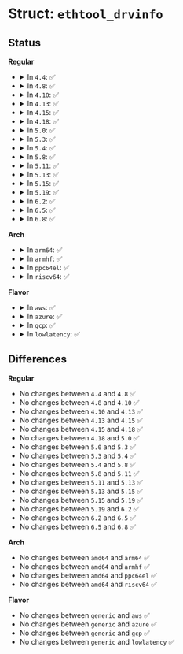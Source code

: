 # Struct: <code>ethtool_drvinfo</code>

## Status
<b>Regular</b>
<ul>
<li>
<details>
<summary>In <code>4.4</code>: ✅</summary>

```c
struct ethtool_drvinfo {
    __u32 cmd;
    char driver[32];
    char version[32];
    char fw_version[32];
    char bus_info[32];
    char erom_version[32];
    char reserved2[12];
    __u32 n_priv_flags;
    __u32 n_stats;
    __u32 testinfo_len;
    __u32 eedump_len;
    __u32 regdump_len;
};
```
</details>
</li>
<li>
<details>
<summary>In <code>4.8</code>: ✅</summary>

```c
struct ethtool_drvinfo {
    __u32 cmd;
    char driver[32];
    char version[32];
    char fw_version[32];
    char bus_info[32];
    char erom_version[32];
    char reserved2[12];
    __u32 n_priv_flags;
    __u32 n_stats;
    __u32 testinfo_len;
    __u32 eedump_len;
    __u32 regdump_len;
};
```
</details>
</li>
<li>
<details>
<summary>In <code>4.10</code>: ✅</summary>

```c
struct ethtool_drvinfo {
    __u32 cmd;
    char driver[32];
    char version[32];
    char fw_version[32];
    char bus_info[32];
    char erom_version[32];
    char reserved2[12];
    __u32 n_priv_flags;
    __u32 n_stats;
    __u32 testinfo_len;
    __u32 eedump_len;
    __u32 regdump_len;
};
```
</details>
</li>
<li>
<details>
<summary>In <code>4.13</code>: ✅</summary>

```c
struct ethtool_drvinfo {
    __u32 cmd;
    char driver[32];
    char version[32];
    char fw_version[32];
    char bus_info[32];
    char erom_version[32];
    char reserved2[12];
    __u32 n_priv_flags;
    __u32 n_stats;
    __u32 testinfo_len;
    __u32 eedump_len;
    __u32 regdump_len;
};
```
</details>
</li>
<li>
<details>
<summary>In <code>4.15</code>: ✅</summary>

```c
struct ethtool_drvinfo {
    __u32 cmd;
    char driver[32];
    char version[32];
    char fw_version[32];
    char bus_info[32];
    char erom_version[32];
    char reserved2[12];
    __u32 n_priv_flags;
    __u32 n_stats;
    __u32 testinfo_len;
    __u32 eedump_len;
    __u32 regdump_len;
};
```
</details>
</li>
<li>
<details>
<summary>In <code>4.18</code>: ✅</summary>

```c
struct ethtool_drvinfo {
    __u32 cmd;
    char driver[32];
    char version[32];
    char fw_version[32];
    char bus_info[32];
    char erom_version[32];
    char reserved2[12];
    __u32 n_priv_flags;
    __u32 n_stats;
    __u32 testinfo_len;
    __u32 eedump_len;
    __u32 regdump_len;
};
```
</details>
</li>
<li>
<details>
<summary>In <code>5.0</code>: ✅</summary>

```c
struct ethtool_drvinfo {
    __u32 cmd;
    char driver[32];
    char version[32];
    char fw_version[32];
    char bus_info[32];
    char erom_version[32];
    char reserved2[12];
    __u32 n_priv_flags;
    __u32 n_stats;
    __u32 testinfo_len;
    __u32 eedump_len;
    __u32 regdump_len;
};
```
</details>
</li>
<li>
<details>
<summary>In <code>5.3</code>: ✅</summary>

```c
struct ethtool_drvinfo {
    __u32 cmd;
    char driver[32];
    char version[32];
    char fw_version[32];
    char bus_info[32];
    char erom_version[32];
    char reserved2[12];
    __u32 n_priv_flags;
    __u32 n_stats;
    __u32 testinfo_len;
    __u32 eedump_len;
    __u32 regdump_len;
};
```
</details>
</li>
<li>
<details>
<summary>In <code>5.4</code>: ✅</summary>

```c
struct ethtool_drvinfo {
    __u32 cmd;
    char driver[32];
    char version[32];
    char fw_version[32];
    char bus_info[32];
    char erom_version[32];
    char reserved2[12];
    __u32 n_priv_flags;
    __u32 n_stats;
    __u32 testinfo_len;
    __u32 eedump_len;
    __u32 regdump_len;
};
```
</details>
</li>
<li>
<details>
<summary>In <code>5.8</code>: ✅</summary>

```c
struct ethtool_drvinfo {
    __u32 cmd;
    char driver[32];
    char version[32];
    char fw_version[32];
    char bus_info[32];
    char erom_version[32];
    char reserved2[12];
    __u32 n_priv_flags;
    __u32 n_stats;
    __u32 testinfo_len;
    __u32 eedump_len;
    __u32 regdump_len;
};
```
</details>
</li>
<li>
<details>
<summary>In <code>5.11</code>: ✅</summary>

```c
struct ethtool_drvinfo {
    __u32 cmd;
    char driver[32];
    char version[32];
    char fw_version[32];
    char bus_info[32];
    char erom_version[32];
    char reserved2[12];
    __u32 n_priv_flags;
    __u32 n_stats;
    __u32 testinfo_len;
    __u32 eedump_len;
    __u32 regdump_len;
};
```
</details>
</li>
<li>
<details>
<summary>In <code>5.13</code>: ✅</summary>

```c
struct ethtool_drvinfo {
    __u32 cmd;
    char driver[32];
    char version[32];
    char fw_version[32];
    char bus_info[32];
    char erom_version[32];
    char reserved2[12];
    __u32 n_priv_flags;
    __u32 n_stats;
    __u32 testinfo_len;
    __u32 eedump_len;
    __u32 regdump_len;
};
```
</details>
</li>
<li>
<details>
<summary>In <code>5.15</code>: ✅</summary>

```c
struct ethtool_drvinfo {
    __u32 cmd;
    char driver[32];
    char version[32];
    char fw_version[32];
    char bus_info[32];
    char erom_version[32];
    char reserved2[12];
    __u32 n_priv_flags;
    __u32 n_stats;
    __u32 testinfo_len;
    __u32 eedump_len;
    __u32 regdump_len;
};
```
</details>
</li>
<li>
<details>
<summary>In <code>5.19</code>: ✅</summary>

```c
struct ethtool_drvinfo {
    __u32 cmd;
    char driver[32];
    char version[32];
    char fw_version[32];
    char bus_info[32];
    char erom_version[32];
    char reserved2[12];
    __u32 n_priv_flags;
    __u32 n_stats;
    __u32 testinfo_len;
    __u32 eedump_len;
    __u32 regdump_len;
};
```
</details>
</li>
<li>
<details>
<summary>In <code>6.2</code>: ✅</summary>

```c
struct ethtool_drvinfo {
    __u32 cmd;
    char driver[32];
    char version[32];
    char fw_version[32];
    char bus_info[32];
    char erom_version[32];
    char reserved2[12];
    __u32 n_priv_flags;
    __u32 n_stats;
    __u32 testinfo_len;
    __u32 eedump_len;
    __u32 regdump_len;
};
```
</details>
</li>
<li>
<details>
<summary>In <code>6.5</code>: ✅</summary>

```c
struct ethtool_drvinfo {
    __u32 cmd;
    char driver[32];
    char version[32];
    char fw_version[32];
    char bus_info[32];
    char erom_version[32];
    char reserved2[12];
    __u32 n_priv_flags;
    __u32 n_stats;
    __u32 testinfo_len;
    __u32 eedump_len;
    __u32 regdump_len;
};
```
</details>
</li>
<li>
<details>
<summary>In <code>6.8</code>: ✅</summary>

```c
struct ethtool_drvinfo {
    __u32 cmd;
    char driver[32];
    char version[32];
    char fw_version[32];
    char bus_info[32];
    char erom_version[32];
    char reserved2[12];
    __u32 n_priv_flags;
    __u32 n_stats;
    __u32 testinfo_len;
    __u32 eedump_len;
    __u32 regdump_len;
};
```
</details>
</li>
</ul>
<b>Arch</b>
<ul>
<li>
<details>
<summary>In <code>arm64</code>: ✅</summary>

```c
struct ethtool_drvinfo {
    __u32 cmd;
    char driver[32];
    char version[32];
    char fw_version[32];
    char bus_info[32];
    char erom_version[32];
    char reserved2[12];
    __u32 n_priv_flags;
    __u32 n_stats;
    __u32 testinfo_len;
    __u32 eedump_len;
    __u32 regdump_len;
};
```
</details>
</li>
<li>
<details>
<summary>In <code>armhf</code>: ✅</summary>

```c
struct ethtool_drvinfo {
    __u32 cmd;
    char driver[32];
    char version[32];
    char fw_version[32];
    char bus_info[32];
    char erom_version[32];
    char reserved2[12];
    __u32 n_priv_flags;
    __u32 n_stats;
    __u32 testinfo_len;
    __u32 eedump_len;
    __u32 regdump_len;
};
```
</details>
</li>
<li>
<details>
<summary>In <code>ppc64el</code>: ✅</summary>

```c
struct ethtool_drvinfo {
    __u32 cmd;
    char driver[32];
    char version[32];
    char fw_version[32];
    char bus_info[32];
    char erom_version[32];
    char reserved2[12];
    __u32 n_priv_flags;
    __u32 n_stats;
    __u32 testinfo_len;
    __u32 eedump_len;
    __u32 regdump_len;
};
```
</details>
</li>
<li>
<details>
<summary>In <code>riscv64</code>: ✅</summary>

```c
struct ethtool_drvinfo {
    __u32 cmd;
    char driver[32];
    char version[32];
    char fw_version[32];
    char bus_info[32];
    char erom_version[32];
    char reserved2[12];
    __u32 n_priv_flags;
    __u32 n_stats;
    __u32 testinfo_len;
    __u32 eedump_len;
    __u32 regdump_len;
};
```
</details>
</li>
</ul>
<b>Flavor</b>
<ul>
<li>
<details>
<summary>In <code>aws</code>: ✅</summary>

```c
struct ethtool_drvinfo {
    __u32 cmd;
    char driver[32];
    char version[32];
    char fw_version[32];
    char bus_info[32];
    char erom_version[32];
    char reserved2[12];
    __u32 n_priv_flags;
    __u32 n_stats;
    __u32 testinfo_len;
    __u32 eedump_len;
    __u32 regdump_len;
};
```
</details>
</li>
<li>
<details>
<summary>In <code>azure</code>: ✅</summary>

```c
struct ethtool_drvinfo {
    __u32 cmd;
    char driver[32];
    char version[32];
    char fw_version[32];
    char bus_info[32];
    char erom_version[32];
    char reserved2[12];
    __u32 n_priv_flags;
    __u32 n_stats;
    __u32 testinfo_len;
    __u32 eedump_len;
    __u32 regdump_len;
};
```
</details>
</li>
<li>
<details>
<summary>In <code>gcp</code>: ✅</summary>

```c
struct ethtool_drvinfo {
    __u32 cmd;
    char driver[32];
    char version[32];
    char fw_version[32];
    char bus_info[32];
    char erom_version[32];
    char reserved2[12];
    __u32 n_priv_flags;
    __u32 n_stats;
    __u32 testinfo_len;
    __u32 eedump_len;
    __u32 regdump_len;
};
```
</details>
</li>
<li>
<details>
<summary>In <code>lowlatency</code>: ✅</summary>

```c
struct ethtool_drvinfo {
    __u32 cmd;
    char driver[32];
    char version[32];
    char fw_version[32];
    char bus_info[32];
    char erom_version[32];
    char reserved2[12];
    __u32 n_priv_flags;
    __u32 n_stats;
    __u32 testinfo_len;
    __u32 eedump_len;
    __u32 regdump_len;
};
```
</details>
</li>
</ul>

## Differences
<b>Regular</b>
<ul>
<li>
No changes between <code>4.4</code> and <code>4.8</code> ✅
</li>
<li>
No changes between <code>4.8</code> and <code>4.10</code> ✅
</li>
<li>
No changes between <code>4.10</code> and <code>4.13</code> ✅
</li>
<li>
No changes between <code>4.13</code> and <code>4.15</code> ✅
</li>
<li>
No changes between <code>4.15</code> and <code>4.18</code> ✅
</li>
<li>
No changes between <code>4.18</code> and <code>5.0</code> ✅
</li>
<li>
No changes between <code>5.0</code> and <code>5.3</code> ✅
</li>
<li>
No changes between <code>5.3</code> and <code>5.4</code> ✅
</li>
<li>
No changes between <code>5.4</code> and <code>5.8</code> ✅
</li>
<li>
No changes between <code>5.8</code> and <code>5.11</code> ✅
</li>
<li>
No changes between <code>5.11</code> and <code>5.13</code> ✅
</li>
<li>
No changes between <code>5.13</code> and <code>5.15</code> ✅
</li>
<li>
No changes between <code>5.15</code> and <code>5.19</code> ✅
</li>
<li>
No changes between <code>5.19</code> and <code>6.2</code> ✅
</li>
<li>
No changes between <code>6.2</code> and <code>6.5</code> ✅
</li>
<li>
No changes between <code>6.5</code> and <code>6.8</code> ✅
</li>
</ul>
<b>Arch</b>
<ul>
<li>
No changes between <code>amd64</code> and <code>arm64</code> ✅
</li>
<li>
No changes between <code>amd64</code> and <code>armhf</code> ✅
</li>
<li>
No changes between <code>amd64</code> and <code>ppc64el</code> ✅
</li>
<li>
No changes between <code>amd64</code> and <code>riscv64</code> ✅
</li>
</ul>
<b>Flavor</b>
<ul>
<li>
No changes between <code>generic</code> and <code>aws</code> ✅
</li>
<li>
No changes between <code>generic</code> and <code>azure</code> ✅
</li>
<li>
No changes between <code>generic</code> and <code>gcp</code> ✅
</li>
<li>
No changes between <code>generic</code> and <code>lowlatency</code> ✅
</li>
</ul>
